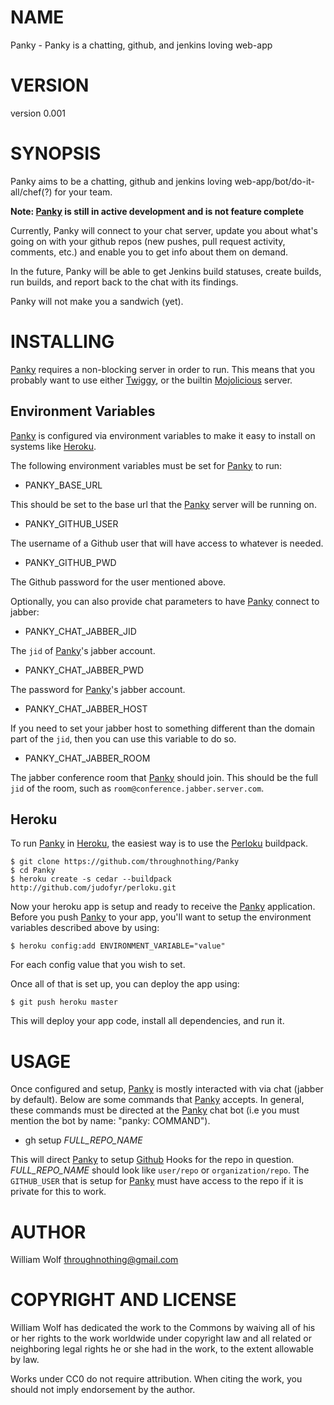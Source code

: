 # NAME

Panky - Panky is a chatting, github, and jenkins loving web-app

# VERSION

version 0.001

# SYNOPSIS

Panky aims to be a chatting, github and jenkins loving
web-app/bot/do-it-all/chef(?) for your team.

__Note: [Panky](http://search.cpan.org/perldoc?Panky) is still in active development and is not feature complete__

Currently, Panky will connect to your chat server, update you about what's
going on with your github repos (new pushes, pull request activity, comments,
etc.) and enable you to get info about them on demand.

In the future, Panky will be able to get Jenkins build statuses,
create builds, run builds, and report back to the chat with its findings.

Panky will not make you a sandwich (yet).

# INSTALLING

[Panky](http://search.cpan.org/perldoc?Panky) requires a non-blocking server in order to run.  This means that
you probably want to use either [Twiggy](http://search.cpan.org/perldoc?Twiggy), or the builtin [Mojolicious](http://search.cpan.org/perldoc?Mojolicious)
server.

## Environment Variables

[Panky](http://search.cpan.org/perldoc?Panky) is configured via environment variables to make it easy to install on
systems like [Heroku](http://heroku.com).

The following environment variables must be set for [Panky](http://search.cpan.org/perldoc?Panky) to run:

- PANKY_BASE_URL

This should be set to the base url that the [Panky](http://search.cpan.org/perldoc?Panky) server will be running on.

- PANKY_GITHUB_USER

The username of a Github user that will have access to whatever is needed.

- PANKY_GITHUB_PWD

The Github password for the user mentioned above.

Optionally, you can also provide chat parameters to have [Panky](http://search.cpan.org/perldoc?Panky) connect to
jabber:

- PANKY_CHAT_JABBER_JID

The `jid` of [Panky](http://search.cpan.org/perldoc?Panky)'s jabber account.

- PANKY_CHAT_JABBER_PWD

The password for [Panky](http://search.cpan.org/perldoc?Panky)'s jabber account.

- PANKY_CHAT_JABBER_HOST

If you need to set your jabber host to something different than the domain
part of the `jid`, then you can use this variable to do so.

- PANKY_CHAT_JABBER_ROOM

The jabber conference room that [Panky](http://search.cpan.org/perldoc?Panky) should join.  This should be the
full `jid` of the room, such as `room@conference.jabber.server.com`.

## Heroku

To run [Panky](http://search.cpan.org/perldoc?Panky) in [Heroku](http://heroku.com), the easiest way is to use
the [Perloku](https://github.com/judofyr/perloku) buildpack.

    $ git clone https://github.com/throughnothing/Panky
    $ cd Panky
    $ heroku create -s cedar --buildpack http://github.com/judofyr/perloku.git

Now your heroku app is setup and ready to receive the [Panky](http://search.cpan.org/perldoc?Panky) application.
Before you push [Panky](http://search.cpan.org/perldoc?Panky) to your app, you'll want to setup the environment
variables described above by using:

    $ heroku config:add ENVIRONMENT_VARIABLE="value"

For each config value that you wish to set.

Once all of that is set up, you can deploy the app using:

    $ git push heroku master

This will deploy your app code, install all dependencies, and run it.

# USAGE

Once configured and setup, [Panky](http://search.cpan.org/perldoc?Panky) is mostly interacted with via chat
(jabber by default).  Below are some commands that [Panky](http://search.cpan.org/perldoc?Panky) accepts.  In
general, these commands must be directed at the [Panky](http://search.cpan.org/perldoc?Panky) chat bot
(i.e you must mention the bot by name: "panky: COMMAND").

- gh setup _FULL_REPO_NAME_

This will direct [Panky](http://search.cpan.org/perldoc?Panky) to setup [Github](http://github.com) Hooks for the
repo in question. _FULL_REPO_NAME_ should look like `user/repo` or
`organization/repo`.  The `GITHUB_USER` that is setup for [Panky](http://search.cpan.org/perldoc?Panky) must have
access to the repo if it is private for this to work.

# AUTHOR

William Wolf <throughnothing@gmail.com>

# COPYRIGHT AND LICENSE



William Wolf has dedicated the work to the Commons by waiving all of his
or her rights to the work worldwide under copyright law and all related or
neighboring legal rights he or she had in the work, to the extent allowable by
law.

Works under CC0 do not require attribution. When citing the work, you should
not imply endorsement by the author.